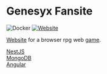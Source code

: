# Genesyx Fansite
 
![Docker](https://github.com/MADsadFATcat/genesyx-fansite/workflows/Docker/badge.svg?branch=master)
[![Website](https://img.shields.io/website?down_message=down&up_message=up&url=https%3A%2F%2Fhelper.evolution-genesyx.ru%2F)](https://helper.evolution-genesyx.ru/)  

[Website](https://helper.evolution-genesyx.ru/) for a browser rpg web [game](https://genesyx.ru/).  
  
[NestJS](https://nestjs.com/)  
[MongoDB](https://www.mongodb.com/)  
[Angular](https://angular.io/)  


